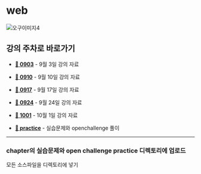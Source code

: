 # web

![오구이미지4](https://github.com/user-attachments/assets/510408c0-67df-48dc-83e3-0fa204132a15)

## 강의 주차로 바로가기

- **[📁 0903](./0903)** - 9월 3일 강의 자료
- **[📁 0910](./0910)** - 9월 10일 강의 자료
- **[📁 0917](./0917)** - 9월 17일 강의 자료
- **[📁 0924](./0924)** - 9월 24일 강의 자료
- **[📁 1001](./1001)** - 10월 1일 강의 자료

- **[📁 practice](./practice)** - 실습문제와 openchallenge 풀이

---

### chapter의 실습문제와 open challenge practice 디렉토리에 업로드

  모든 소스파일을 디렉토리에 넣기
  
